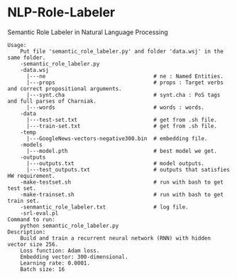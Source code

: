 # NLP-Role-Labeler
Semantic Role Labeler in Natural Language Processing

    Usage:
        Put file 'semantic_role_labeler.py' and folder 'data.wsj' in the same folder.
        -semantic_role_labeler.py
        -data.wsj
          |---ne                                  # ne : Named Entities.
          |---props                               # props : Target verbs and correct propositional arguments.
          |---synt.cha                            # synt.cha : PoS tags and full parses of Charniak.
          |---words                               # words : words.
        -data
          |---test-set.txt                        # get from .sh file.
          |---train-set.txt                       # get from .sh file.
        -temp
          |---GoogleNews-vectors-negative300.bin  # embedding file.
        -models
          |---model.pth                           # best model we get.
        -outputs
          |---outputs.txt                         # model outputs.
          |---test_outputs.txt                    # outputs that satisfies HW requirement.
        -make-testset.sh                          # run with bash to get test set.
        -make-trainset.sh                         # run with bash to get train set.
        -senmantic_role_labeler.txt               # log file.
        -srl-eval.pl
    Command to run:
        python semantic_role_labeler.py
    Description:
        Build and train a recurrent neural network (RNN) with hidden vector size 256.
        Loss function: Adam loss.
        Embedding vector: 300-dimensional.
        Learning rate: 0.0001.
        Batch size: 16
